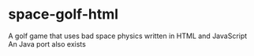 # space-golf-html
A golf game that uses bad space physics written in HTML and JavaScript <br />
An Java port also exists
